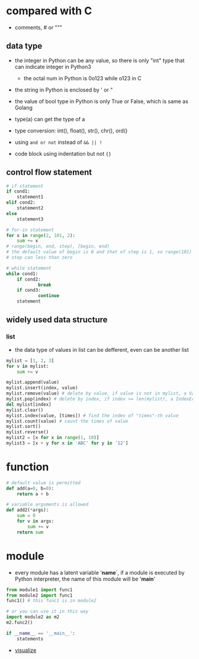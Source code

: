 # compared with C
- comments, # or """

## data type
- the integer in Python can be any value, so there is only "int" type that can indicate integer in Python3
    - the octal num in Python is 0o123 while o123 in C
- the string in Python is enclosed by ' or "
- the value of bool type in Python is only True or False, which is same as Golang

- type(a) can get the type of a
- type conversion: int(), float(), str(), chr(), ord()
- using `and or not` instead of `&& || !`
- code block using indentation but not `{}`

## control flow statement
```python
# if statement
if cond1:
    statement1
elif cond2:
    statement2
else
    statement3

# for-in statement
for x in range(2, 101, 2):
    sum += x
# range(begin, end, step), [begin, end)
# the default value of begin is 0 and that of step is 1, so range(101) gets the integers in [0, 101)
# step can less than zero

# while statement
while cond1:
    if cond2:
            break
    if cond3:
            continue
    statement 
```
## widely used data structure
### list
- the data type of values in list can be defferent, even can be another list
```python
mylist = [1, 2, 3]
for v in mylist:
    sum += v

mylist.append(value)
mylist.insert(index, value)
mylist.remove(value) # delete by value, if value is not in mylist, a ValueError exception will be get
mylist.pop(index) # delete by index, if index >= len(mylist), a IndexError exception will be get
del mylist[index]
mylist.clear()
mylist.index(value, [times]) # find the index of "times"-th value
mylist.count(value) # count the times of value
mylist.sort()
mylist.reverse()
mylist2 = [x for x in range(1, 10)]
mylist3 = [x + y for x in 'ABC' for y in '12']
```

# function
```python
# default value is permitted
def add(a=0, b=0):
    return a + b

# variable arguments is allowed
def add2(*args):
    sum = 0
    for v in args:
        sum += v
    return sum
```

# module
- every module has a latent variable '__name__`, if a module is executed by Python interpreter, the name of this module will be '__main__'
```python
from module1 import func1
from module2 import func1
func1() # this func1 is in module2

# or you can use it in this way
import module2 as m2
m2.func2()

if __name__ == '__main__':
    statements
```

- [visualize](https://pythontutor.com/visualize.html#mode=edit)